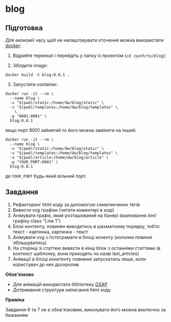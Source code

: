 # blog

## Підготовка

Для економії часу щоб не налаштовувати оточення можна використати [docker](https://docs.docker.com/desktop/install/mac-install/):

1. Відрийте термінал і перейдіть у папку із проектом (`cd /path/to/blog`);

2. Збілдити image:

```
docker build -t blog:0.0.1 .
```

3. Запустити container:

```
docker run -it --rm \
  --name blog \
  -v "$(pwd)/static:/home/dw/blog/static" \
  -v "$(pwd)/templates:/home/dw/blog/templates" \
    \
  -p "8001:8001" \
  blog:0.0.1
```

якщо порт 8001 зайнятий то його можна замінити на інший:

```
docker run -it --rm \
  --name blog \
  -v "$(pwd)/static:/home/dw/blog/static" \
  -v "$(pwd)/templates:/home/dw/blog/templates" \
  -v "$(pwd)/article:/home/dw/blog/article" \
  -p "YOUR_PORT:8001" \
  blog:0.0.1
```

де `YOUR_PORT` будь-який вільний порт.

## Завдання

1. Рефакторинг html коду за допомогою сематинчиних тегів
2. Вивести svg графіки (читати коментарі в коді)
3. Анімувати графік, який розташований на банері (малювання лінії графіку class "Line 1")
4. Блок контенту, повинен виводитись в шахматному порядку, тобто: текст - картинка, картинка - текст
5. Анімувати svg з гістограмати в блоці коненту (колонки повинні збільшуватись)
6. На сторінці зі статтею вивести в кінці блок з останніми статтями (в контекст шаблонку, вони приходять по назві last_articles)
7. Анімації в блоці конетенту повнинні запускатись лише, коли користувач до них доскролив

**Обов'язково**

- Для анімацій використати бібліотеку [GSAP](https://greensock.com/gsap/)
- Дотримання структури написання html коду

**Приміка**

Завдання 6 та 7 не є обов'язковим, виконувати його можна виключно за бажанням
